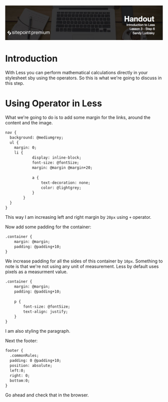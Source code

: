 ![](Introduction_to_Less/headers/3-6.jpg)
# Introduction

With Less you can perform mathematical calculations directly in your stylesheet sby using the operators. So this is what we're going to discuss in this step.

# Using Operator in Less

What we're going to do is to add some margin for the links, around the content and the image.

```less
nav {
  background: @mediumgrey; 
  ul {
  	margin: 0;
  	li {
			display: inline-block;
			font-size: @fontSize;
			margin: @margin @margin+20;

			a {
				text-decoration: none;
				color: @lightgrey;
			}
		}
  }
}
```

This way I am increasing left and right margin by `20px` using `+` operator.

Now add some padding for the container:

```less
.container {
	margin: @margin;
	padding: @padding+10;
}
```

We increase padding for all the sides of this container by `10px`. Something to note is that we're not using any unit of measurement. Less by default uses pixels as a measurment value.

```less
.container {
	margin: @margin;
	padding: @padding+10;

	p {
		font-size: @fontSize;
		text-align: justify;
	}
}
```

I am also styling the paragraph.

Next the footer:

```less
footer {
  .commonRules;
  padding: 0 @padding+10;
  position: absolute;
  left:0;
  right: 0;
  bottom:0;
}
```

Go ahead and check that in the browser.